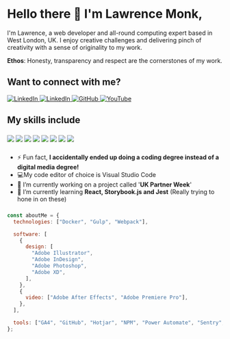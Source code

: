 # Hello there 👋 I'm Lawrence Monk,

I'm Lawrence, a web developer and all-round computing expert based in West London, UK. I enjoy creative challenges and delivering pinch of creativity with a sense of originality to my work.

**Ethos**: Honesty, transparency and respect are the cornerstones of my work.

###

## Want to connect with me?

<p align="left">
  <a href="https://www.linkedin.com/in/lawrencemonk/">
    <img src="https://img.shields.io/badge/linkedin-%230077B5.svg?style=for-the-badge&logoColor=white" alt="LinkedIn">
  </a>
  <a href="https://www.instagram.com/lawrence_monk_/">
    <img src="https://img.shields.io/badge/instagram-E1306C?logo=instagram&style=for-the-badge&logoColor=white" alt="LinkedIn">
  </a>
  <a href="https://github.com/lmonk72">
    <img src="https://img.shields.io/badge/GitHub-100000?style=for-the-badge&logo=github&logoColor=white" alt="GitHub">
  </a>
  <a href="https://www.youtube.com/monk7mad">
    <img src="https://img.shields.io/youtube/channel/views/UCvUmZtk1FoYZRSgQrucldng?style=for-the-badge&logo=youtube&logoColor=white" alt="YouTube">
  </a>
</p>

## My skills include
###
<p>
  <img src="https://img.shields.io/badge/html%20-%2320232a.svg?&style=for-the-badge&logo=html5&logoColor=%E34F26"/>
  <img src="https://img.shields.io/badge/css%20-%2320232a.svg?&style=for-the-badge&logo=css&logoColor=663399" />
  <img src="https://img.shields.io/badge/sass/scss%20-%2320232a.svg?&style=for-the-badge&logo=sass&logoColor=%CC6699"/>
  <img src="https://img.shields.io/badge/javascript%20-%2320232a.svg?&style=for-the-badge&logo=javascript&logoColor=%F7DF1E"/>
  <img src="https://img.shields.io/badge/typescript%20-%2320232a.svg?&style=for-the-badge&logo=typescript&logoColor=%3178C6"/>
  <img src="https://img.shields.io/badge/react%20-%2320232a.svg?&style=for-the-badge&logo=react&logoColor=%2361DAFB"/>
  <img src="https://img.shields.io/badge/php%20-%2320232a.svg?&style=for-the-badge&logo=php&logoColor=777BB4"/>
  <img src="https://img.shields.io/badge/mysql%20-%2320232a.svg?&style=for-the-badge&logo=mysql&logoColor=%4479A1"/>
</p>

###

- ⚡ Fun fact, **I accidentally ended up doing a coding degree instead of a digital media degree!**
- 💻My code editor of choice is Visual Studio Code
- 🔭 I’m currently working on a project called '**UK Partner Week**'
- 🌱 I’m currently learning **React, Storybook.js and Jest** (Really trying to hone in on these)

###

```js
const aboutMe = {
  technologies: ["Docker", "Gulp", "Webpack"],

  software: [
    {
      design: [
        "Adobe Illustrator",
        "Adobe InDesign",
        "Adobe Photoshop",
        "Adobe XD",
      ],
    },
    {
      video: ["Adobe After Effects", "Adobe Premiere Pro"],
    },
  ],

  tools: ["GA4", "GitHub", "Hotjar", "NPM", "Power Automate", "Sentry", "Zapier"],
};

```
